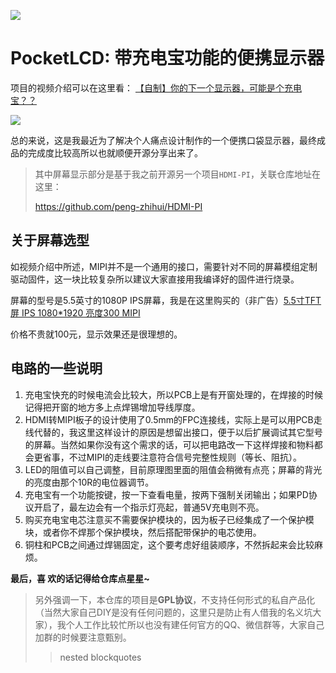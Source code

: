 ![](5.Images/img1.jpg)

# PocketLCD: 带充电宝功能的便携显示器

项目的视频介绍可以在这里看： [【自制】你的下一个显示器，可能是个充电宝？？](https://www.bilibili.com/video/BV17D4y1X7AT)

![](5.Images/img5.jpg)

总的来说，这是我最近为了解决个人痛点设计制作的一个便携口袋显示器，最终成品的完成度比较高所以也就顺便开源分享出来了。

> 其中屏幕显示部分是基于我之前开源另一个项目`HDMI-PI`，关联仓库地址在这里：
>
> https://github.com/peng-zhihui/HDMI-PI

## 关于屏幕选型

如视频介绍中所述，MIPI并不是一个通用的接口，需要针对不同的屏幕模组定制驱动固件，这一块比较复杂所以建议大家直接用我编译好的固件进行烧录。

屏幕的型号是5.5英寸的1080P IPS屏幕，我是在这里购买的（非广告）[5.5寸TFT屏 IPS 1080*1920 亮度300 MIPI ](https://item.taobao.com/item.htm?spm=a1z09.2.0.0.7f172e8dEWrdmp&id=543793236047)

价格不贵就100元，显示效果还是很理想的。

## 电路的一些说明

1. 充电宝快充的时候电流会比较大，所以PCB上是有开窗处理的，在焊接的时候记得把开窗的地方多上点焊锡增加导线厚度。
2. HDMI转MIPI板子的设计使用了0.5mm的FPC连接线，实际上是可以用PCB走线代替的，我这里这样设计的原因是想留出接口，便于以后扩展调试其它型号的屏幕。当然如果你没有这个需求的话，可以把电路改一下这样焊接和物料都会更省事，不过MIPI的走线要注意符合信号完整性规则（等长、阻抗）。
3. LED的阻值可以自己调整，目前原理图里面的阻值会稍微有点亮；屏幕的背光的亮度由那个10R的电位器调节。
4. 充电宝有一个功能按键，按一下查看电量，按两下强制关闭输出；如果PD协议开启了，最左边会有一个指示灯亮起，普通5V充电则不亮。
5. 购买充电宝电芯注意买不需要保护模块的，因为板子已经集成了一个保护模块，或者你不焊那个保护模块，然后搭配带保护的电芯使用。
6. 铜柱和PCB之间通过焊锡固定，这个要考虑好组装顺序，不然拆起来会比较麻烦。



**最后，喜 欢的话记得给仓库点星星~**

> 另外强调一下，本仓库的项目是**GPL协议**，不支持任何形式的私自产品化（当然大家自己DIY是没有任何问题的，这里只是防止有人借我的名义坑大家），我个人工作比较忙所以也没有建任何官方的QQ、微信群等，大家自己加群的时候要注意甄别。
>> nested blockquotes
